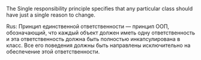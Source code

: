 ﻿The Single responsibility principle specifies that any particular class should have just a single reason to change.

Rus: Принцип единственной ответственности — принцип ООП, обозначающий, что каждый объект должен иметь одну ответственность и эта ответственность должна быть полностью инкапсулирована в класс. Все его поведения должны быть направлены исключительно на обеспечение этой ответственности.
